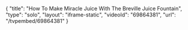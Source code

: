 {
    "title": "How To Make Miracle Juice With The Breville Juice Fountain",
    "type": "solo",
    "layout": "iframe-static",
    "videoId": "69864381",
    "url": "\/tvpembed\/69864381"
}